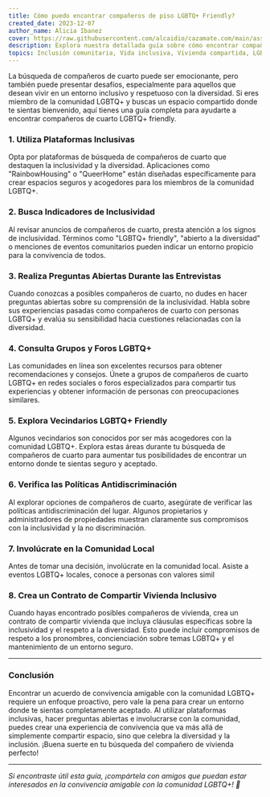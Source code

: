 ```yaml
---
title: Cómo puedo encontrar compañeros de piso LGBTQ+ Friendly?
created_date: 2023-12-07
author_name: Alicia Ibanez
cover: https://raw.githubusercontent.com/alcaidio/cazamate.com/main/assets/img/finding-lgbtq-friendly-roommates.webp
description: Explora nuestra detallada guía sobre cómo encontrar compañeros de cuarto LGBTQ+ friendly, diseñada para ayudar a los miembros de la comunidad a descubrir espacios de convivencia inclusivos y diversos.
topics: Inclusión comunitaria, Vida inclusiva, Vivienda compartida, LGBTQ+
---
```


La búsqueda de compañeros de cuarto puede ser emocionante, pero también puede presentar desafíos, especialmente para aquellos que desean vivir en un entorno inclusivo y respetuoso con la diversidad. Si eres miembro de la comunidad LGBTQ+ y buscas un espacio compartido donde te sientas bienvenido, aquí tienes una guía completa para ayudarte a encontrar compañeros de cuarto LGBTQ+ friendly.

### 1. Utiliza Plataformas Inclusivas

Opta por plataformas de búsqueda de compañeros de cuarto que destaquen la inclusividad y la diversidad. Aplicaciones como "RainbowHousing" o "QueerHome" están diseñadas específicamente para crear espacios seguros y acogedores para los miembros de la comunidad LGBTQ+.

### 2. Busca Indicadores de Inclusividad

Al revisar anuncios de compañeros de cuarto, presta atención a los signos de inclusividad. Términos como "LGBTQ+ friendly", "abierto a la diversidad" o menciones de eventos comunitarios pueden indicar un entorno propicio para la convivencia de todos.

### 3. Realiza Preguntas Abiertas Durante las Entrevistas

Cuando conozcas a posibles compañeros de cuarto, no dudes en hacer preguntas abiertas sobre su comprensión de la inclusividad. Habla sobre sus experiencias pasadas como compañeros de cuarto con personas LGBTQ+ y evalúa su sensibilidad hacia cuestiones relacionadas con la diversidad.

### 4. Consulta Grupos y Foros LGBTQ+

Las comunidades en línea son excelentes recursos para obtener recomendaciones y consejos. Únete a grupos de compañeros de cuarto LGBTQ+ en redes sociales o foros especializados para compartir tus experiencias y obtener información de personas con preocupaciones similares.

### 5. Explora Vecindarios LGBTQ+ Friendly

Algunos vecindarios son conocidos por ser más acogedores con la comunidad LGBTQ+. Explora estas áreas durante tu búsqueda de compañeros de cuarto para aumentar tus posibilidades de encontrar un entorno donde te sientas seguro y aceptado.

### 6. Verifica las Políticas Antidiscriminación

Al explorar opciones de compañeros de cuarto, asegúrate de verificar las políticas antidiscriminación del lugar. Algunos propietarios y administradores de propiedades muestran claramente sus compromisos con la inclusividad y la no discriminación.

### 7. Involúcrate en la Comunidad Local

Antes de tomar una decisión, involúcrate en la comunidad local. Asiste a eventos LGBTQ+ locales, conoce a personas con valores simil

### 8. Crea un Contrato de Compartir Vivienda Inclusivo
Cuando hayas encontrado posibles compañeros de vivienda, crea un contrato de compartir vivienda que incluya cláusulas específicas sobre la inclusividad y el respeto a la diversidad. Esto puede incluir compromisos de respeto a los pronombres, concienciación sobre temas LGBTQ+ y el mantenimiento de un entorno seguro.

---

### Conclusión
Encontrar un acuerdo de convivencia amigable con la comunidad LGBTQ+ requiere un enfoque proactivo, pero vale la pena para crear un entorno donde te sientas completamente aceptado. Al utilizar plataformas inclusivas, hacer preguntas abiertas e involucrarse con la comunidad, puedes crear una experiencia de convivencia que va más allá de simplemente compartir espacio, sino que celebra la diversidad y la inclusión. ¡Buena suerte en tu búsqueda del compañero de vivienda perfecto!

---

*Si encontraste útil esta guía, ¡compártela con amigos que puedan estar interesados en la convivencia amigable con la comunidad LGBTQ+! 🌈*

